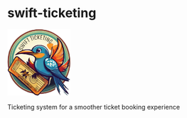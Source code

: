 # swift-ticketing
<img alt="swift-ticketing" src="swift-ticketing.png" height=150 />

Ticketing system for a smoother ticket booking experience  
